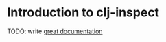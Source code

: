 # Introduction to clj-inspect

TODO: write [great documentation](http://jacobian.org/writing/great-documentation/what-to-write/)
